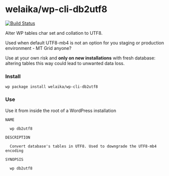 welaika/wp-cli-db2utf8
===============

[![Build Status](https://travis-ci.org/welaika/wp-cli-db2utf8.svg?branch=master)](https://travis-ci.org/welaika/wp-cli-db2utf8)

Alter WP tables char set and collation to UTF8.

Used when default UTF8-mb4 is not an option for you staging or production
environment - MT Grid anyone?

Use at your own risk and **only on new installations** with fresh database:
altering tables this way could lead to unwanted data loss.

### Install

    wp package install welaika/wp-cli-db2utf8

### Use

Use it from inside the root of a WordPress installation

    NAME

      wp db2utf8

    DESCRIPTION

      Convert database's tables in UTF8. Used to downgrade the UTF8-mb4 encoding

    SYNOPSIS

      wp db2utf8
